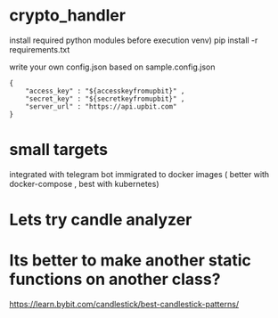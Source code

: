 # crypto_handler

install required python modules before execution
venv) pip install -r requirements.txt


write your own config.json based on sample.config.json
```
{ 
    "access_key" : "${accesskeyfromupbit}" ,
    "secret_key" : "${secretkeyfromupbit}" ,
    "server_url" : "https://api.upbit.com"
}
```


# small targets
integrated with telegram bot 
immigrated to docker images ( better with docker-compose , best with kubernetes)

# Lets try candle analyzer 
# Its better to make another static functions on another class?
https://learn.bybit.com/candlestick/best-candlestick-patterns/
